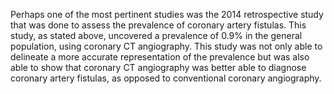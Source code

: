 Perhaps one of the most pertinent studies was the 2014 retrospective study that was done to assess the prevalence of coronary artery fistulas. This study, as stated above, uncovered a prevalence of 0.9% in the general population, using coronary CT angiography. This study was not only able to delineate a more accurate representation of the prevalence but was also able to show that coronary CT angiography was better able to diagnose coronary artery fistulas, as opposed to conventional coronary angiography.
